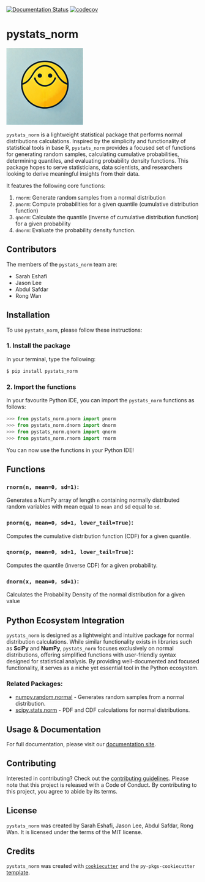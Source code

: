 [![Documentation Status](https://readthedocs.org/projects/pystats-norm/badge/?version=latest)](https://pystats-norm.readthedocs.io/en/latest/?badge=latest)
[![codecov](https://codecov.io/github/UBC-MDS/Group24-pystats/graph/badge.svg?token=YqaFvm1hzi)](https://codecov.io/github/UBC-MDS/Group24-pystats)
# pystats_norm

<a href="https://github.com/UBC-MDS/Group24-pystats">
  <img src="https://github.com/UBC-MDS/Group24-pystats/blob/main/assets/pystat_logo.png" alt="App Platform" width="200">
</a>

`pystats_norm` is a lightweight statistical package that performs normal distributions calculations. Inspired by the simplicity and functionality of statistical tools in base R, `pystats_norm` provides a focused set of functions for generating random samples, calculating cumulative probabilities, determining quantiles, and evaluating probability density functions. This package hopes to serve statisticians, data scientists, and researchers looking to derive meaningful insights from their data.

It features the following core functions:
1. `rnorm`: Generate random samples from a normal distribution
2. `pnorm`: Compute probabilities for a given quantile (cumulative distribution function)
3. `qnorm`: Calculate the quantile (inverse of cumulative distribution function) for a given probability
4. `dnorm`: Evaluate the probability density function.

## Contributors
The members of the `pystats_norm` team are:
- Sarah Eshafi
- Jason Lee
- Abdul Safdar
- Rong Wan

## Installation

To use `pystats_norm`, please follow these instructions:

### 1. Install the package

In your terminal, type the following:

```bash
$ pip install pystats_norm
```

### 2. Import the functions

In your favourite Python IDE, you can import the `pystats_norm` functions as follows:

```python
>>> from pystats_norm.pnorm import pnorm
>>> from pystats_norm.dnorm import dnorm
>>> from pystats_norm.qnorm import qnorm
>>> from pystats_norm.rnorm import rnorm
```

You can now use the functions in your Python IDE!

## Functions

### `rnorm(n, mean=0, sd=1)`:  
Generates a NumPy array of length `n` containing normally distributed random variables with mean equal to  `mean` and sd equal to `sd`.

### `pnorm(q, mean=0, sd=1, lower_tail=True)`:  
Computes the cumulative distribution function (CDF) for a given quantile.

### `qnorm(p, mean=0, sd=1, lower_tail=True)`:  
Computes the quantile (inverse CDF) for a given probability.

### `dnorm(x, mean=0, sd=1)`:  
Calculates the Probability Density of the normal distribution for a given value

## Python Ecosystem Integration
`pystats_norm` is designed as a lightweight and intuitive package for normal distribution calculations. While similar functionality exists in libraries such as **SciPy** and **NumPy**, `pystats_norm` focuses exclusively on normal distributions, offering simplified functions with user-friendly syntax designed for statistical analysis. By providing well-documented and focused functionality, it serves as a niche yet essential tool in the Python ecosystem.

### Related Packages:
- [numpy.random.normal](https://numpy.org/doc/2.1/reference/random/generated/numpy.random.normal.html) - Generates random samples from a normal distribution.
- [scipy.stats.norm](https://docs.scipy.org/doc/scipy/reference/generated/scipy.stats.norm.html) - PDF and CDF calculations for normal distributions.

## Usage & Documentation
For full documentation, please visit our [documentation site](https://pystats-norm.readthedocs.io/en/latest/).

## Contributing

Interested in contributing? Check out the [contributing guidelines](https://pystats-norm.readthedocs.io/en/latest/contributing.html). Please note that this project is released with a Code of Conduct. By contributing to this project, you agree to abide by its terms.

## License

`pystats_norm` was created by Sarah Eshafi, Jason Lee, Abdul Safdar, Rong Wan. It is licensed under the terms of the MIT license.

## Credits

`pystats_norm` was created with [`cookiecutter`](https://cookiecutter.readthedocs.io/en/latest/) and the `py-pkgs-cookiecutter` [template](https://github.com/py-pkgs/py-pkgs-cookiecutter).
